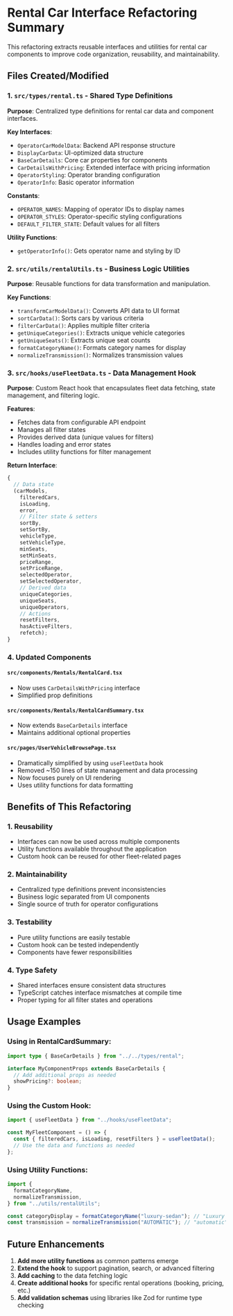 # Rental Car Interface Refactoring Summary

This refactoring extracts reusable interfaces and utilities for rental car components to improve code organization, reusability, and maintainability.

## Files Created/Modified

### 1. `src/types/rental.ts` - Shared Type Definitions

**Purpose**: Centralized type definitions for rental car data and component interfaces.

**Key Interfaces**:

- `OperatorCarModelData`: Backend API response structure
- `DisplayCarData`: UI-optimized data structure
- `BaseCarDetails`: Core car properties for components
- `CarDetailsWithPricing`: Extended interface with pricing information
- `OperatorStyling`: Operator branding configuration
- `OperatorInfo`: Basic operator information

**Constants**:

- `OPERATOR_NAMES`: Mapping of operator IDs to display names
- `OPERATOR_STYLES`: Operator-specific styling configurations
- `DEFAULT_FILTER_STATE`: Default values for all filters

**Utility Functions**:

- `getOperatorInfo()`: Gets operator name and styling by ID

### 2. `src/utils/rentalUtils.ts` - Business Logic Utilities

**Purpose**: Reusable functions for data transformation and manipulation.

**Key Functions**:

- `transformCarModelData()`: Converts API data to UI format
- `sortCarData()`: Sorts cars by various criteria
- `filterCarData()`: Applies multiple filter criteria
- `getUniqueCategories()`: Extracts unique vehicle categories
- `getUniqueSeats()`: Extracts unique seat counts
- `formatCategoryName()`: Formats category names for display
- `normalizeTransmission()`: Normalizes transmission values

### 3. `src/hooks/useFleetData.ts` - Data Management Hook

**Purpose**: Custom React hook that encapsulates fleet data fetching, state management, and filtering logic.

**Features**:

- Fetches data from configurable API endpoint
- Manages all filter states
- Provides derived data (unique values for filters)
- Handles loading and error states
- Includes utility functions for filter management

**Return Interface**:

```typescript
{
  // Data state
  (carModels,
    filteredCars,
    isLoading,
    error,
    // Filter state & setters
    sortBy,
    setSortBy,
    vehicleType,
    setVehicleType,
    minSeats,
    setMinSeats,
    priceRange,
    setPriceRange,
    selectedOperator,
    setSelectedOperator,
    // Derived data
    uniqueCategories,
    uniqueSeats,
    uniqueOperators,
    // Actions
    resetFilters,
    hasActiveFilters,
    refetch);
}
```

### 4. Updated Components

#### `src/components/Rentals/RentalCard.tsx`

- Now uses `CarDetailsWithPricing` interface
- Simplified prop definitions

#### `src/components/Rentals/RentalCardSummary.tsx`

- Now extends `BaseCarDetails` interface
- Maintains additional optional properties

#### `src/pages/UserVehicleBrowsePage.tsx`

- Dramatically simplified by using `useFleetData` hook
- Removed ~150 lines of state management and data processing
- Now focuses purely on UI rendering
- Uses utility functions for data formatting

## Benefits of This Refactoring

### 1. **Reusability**

- Interfaces can now be used across multiple components
- Utility functions available throughout the application
- Custom hook can be reused for other fleet-related pages

### 2. **Maintainability**

- Centralized type definitions prevent inconsistencies
- Business logic separated from UI components
- Single source of truth for operator configurations

### 3. **Testability**

- Pure utility functions are easily testable
- Custom hook can be tested independently
- Components have fewer responsibilities

### 4. **Type Safety**

- Shared interfaces ensure consistent data structures
- TypeScript catches interface mismatches at compile time
- Proper typing for all filter states and operations

## Usage Examples

### Using in RentalCardSummary:

```typescript
import type { BaseCarDetails } from "../../types/rental";

interface MyComponentProps extends BaseCarDetails {
  // Add additional props as needed
  showPricing?: boolean;
}
```

### Using the Custom Hook:

```typescript
import { useFleetData } from "../hooks/useFleetData";

const MyFleetComponent = () => {
  const { filteredCars, isLoading, resetFilters } = useFleetData();
  // Use the data and functions as needed
};
```

### Using Utility Functions:

```typescript
import {
  formatCategoryName,
  normalizeTransmission,
} from "../utils/rentalUtils";

const categoryDisplay = formatCategoryName("luxury-sedan"); // "Luxury Sedan"
const transmission = normalizeTransmission("AUTOMATIC"); // "automatic"
```

## Future Enhancements

1. **Add more utility functions** as common patterns emerge
2. **Extend the hook** to support pagination, search, or advanced filtering
3. **Add caching** to the data fetching logic
4. **Create additional hooks** for specific rental operations (booking, pricing, etc.)
5. **Add validation schemas** using libraries like Zod for runtime type checking
